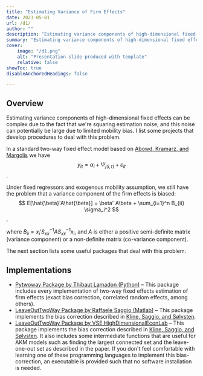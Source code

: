 ```yaml
---
title: "Estimating Variance of Firm Effects" 
date: 2023-05-01
url: /d1/
author: ""
description: "Estimating variance components of high-dimensional fixed effects can be complex due to the fact that we're squaring estimation noise, and this noise can potentially be large due to limited mobility bias. I list some projects that develop procedures to deal with this problem." 
summary: "Estimating variance components of high-dimensional fixed effects can be complex due to the fact that we're squaring estimation noise, and this noise can potentially be large due to limited mobility bias. I list some projects that develop procedures to deal with this problem." 
cover:
    image: "/d1.png"
    alt: "Presentation slide produced with template"
    relative: false
showToc: true
disableAnchoredHeadings: false

---
```


## Overview

Estimating variance components of high-dimensional fixed effects can be complex due to the fact that we're squaring estimation noise, and this noise can potentially be large due to limited mobility bias. I list some projects that develop procedures to deal with this problem. 

In a standard two-way fixed effect model based on [Abowd, Kramarz, and Margolis](https://onlinelibrary.wiley.com/doi/abs/10.1111/1468-0262.00020) we have
$$y_{it} = \alpha_i + \Psi_{j(i,t)} + \varepsilon_{it} $$.

Under fixed regressors and exogenous mobility assumption, we still have the problem that a variance component of the firm effects is biased:
$$ E[\hat{\beta}'A\hat{\beta}] =  \beta' A\beta +  \sum_{i=1}^n B_{ii} \sigma_i^2 $$,

where $B_{ii} = x_i'S_{xx}^{-1}AS_{xx}^{-1}x_i$, and $A$ is either a positive semi-definite matrix (variance component) or a non-definite matrix (co-variance component).

The next section lists some useful packages that deal with this problem.

## Implementations

- [Pytwoway Package by Thibaut Lamadon (Python)](https://github.com/tlamadon/pytwoway) – This package includes every implementation of two-way fixed effects estimation of firm effects (exact bias correction, correlated random effects, among others).
- [LeaveOutTwoWay Package by Raffaele Saggio (Matlab)](https://github.com/rsaggio87/LeaveOutTwoWay) – This package implements the bias correction described in [Kline, Saggio, and Sølvsten](https://doi.org/10.3982/ECTA16410).
- [LeaveOutTwoWay Package by VSE HighDimensionalEconLab](https://github.com/HighDimensionalEconLab/VarianceComponentsHDFE.jl) – This package implements the bias correction described in [Kline, Saggio, and Sølvsten](https://doi.org/10.3982/ECTA16410). It also includes some intermediate functions that are useful for AKM models such as finding the largest connected set and the leave-one-out set as described in the paper. If you don't feel comfortable with learning one of these programming languages to implement this bias-correction, an executable is provided such that no software installation is needed.
